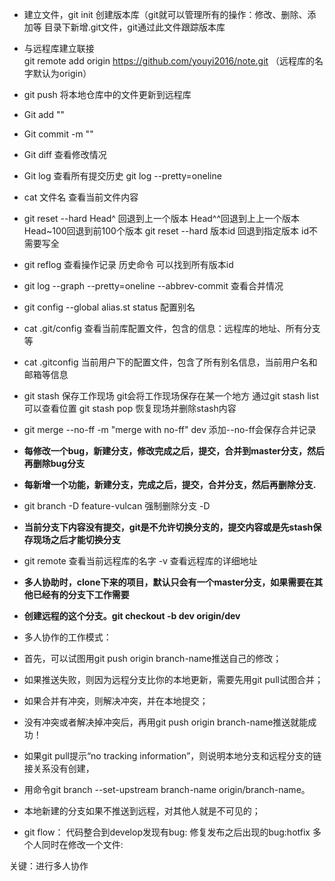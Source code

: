 * 建立文件，git init 创建版本库（git就可以管理所有的操作：修改、删除、添加等
     目录下新增.git文件，git通过此文件跟踪版本库
* 与远程库建立联接   
    git remote add origin  https://github.com/youyi2016/note.git
    （远程库的名字默认为origin）
* git push 将本地仓库中的文件更新到远程库    
* Git add ""
* Git commit -m ""
* Git diff 查看修改情况 
* Git log 查看所有提交历史 git log --pretty=oneline
* cat 文件名 查看当前文件内容
* git reset --hard Head^ 回退到上一个版本 Head^^回退到上上一个版本 Head~100回退到前100个版本
git reset --hard 版本id 回退到指定版本 id不需要写全
* git reflog 查看操作记录 历史命令 可以找到所有版本id
* git log --graph --pretty=oneline --abbrev-commit 查看合并情况
* git config --global alias.st status 配置别名
* cat .git/config  查看当前库配置文件，包含的信息：远程库的地址、所有分支等
* cat .gitconfig 当前用户下的配置文件，包含了所有别名信息，当前用户名和邮箱等信息
* git stash 保存工作现场 git会将工作现场保存在某一个地方 通过git stash list可以查看位置
  git stash pop 恢复现场并删除stash内容
* git merge --no-ff -m "merge with no-ff" dev 添加--no-ff会保存合并记录

* **每修改一个bug，新建分支，修改完成之后，提交，合并到master分支，然后再删除bug分支**
* **每新增一个功能，新建分支，完成之后，提交，合并分支，然后再删除分支.**
* git branch -D feature-vulcan 强制删除分支 -D

* **当前分支下内容没有提交，git是不允许切换分支的，提交内容或是先stash保存现场之后才能切换分支**
* git remote 查看当前远程库的名字 -v 查看远程库的详细地址

* **多人协助时，clone下来的项目，默认只会有一个master分支，如果需要在其他已经有的分支下工作需要**
* **创建远程的这个分支。git checkout -b dev origin/dev**

* 多人协作的工作模式：
* 首先，可以试图用git push origin branch-name推送自己的修改；
* 如果推送失败，则因为远程分支比你的本地更新，需要先用git pull试图合并；
* 如果合并有冲突，则解决冲突，并在本地提交；
* 没有冲突或者解决掉冲突后，再用git push origin branch-name推送就能成功！
* 如果git pull提示“no tracking information”，则说明本地分支和远程分支的链接关系没有创建，
* 用命令git branch --set-upstream branch-name origin/branch-name。

* 本地新建的分支如果不推送到远程，对其他人就是不可见的；
 
* git flow：
代码整合到develop发现有bug:
修复发布之后出现的bug:hotfix
多个人同时在修改一个文件:

关键：进行多人协作
